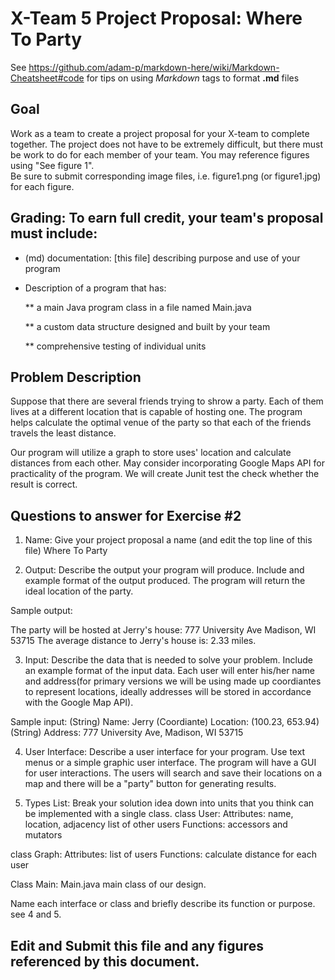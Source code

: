 # X-Team 5 Project Proposal: Where To Party

See https://github.com/adam-p/markdown-here/wiki/Markdown-Cheatsheet#code for tips on using *Markdown* tags to format __.md__ files

## Goal

Work as a team to create a project proposal for your X-team to complete together.
The project does not have to be extremely difficult,
but there must be work to do for each member of your team.
You may reference figures using "See figure 1".  
Be sure to submit corresponding image files, i.e. figure1.png (or figure1.jpg) for each figure.

## Grading: To earn full credit, your team's proposal must include:

* (md) documentation: [this file] describing purpose and use of your program

* Description of a program that has:

  ** a main Java program class in a file named Main.java
  
  ** a custom data structure designed and built by your team
  
  ** comprehensive testing of individual units

## Problem Description

Suppose that there are several friends trying to shrow a party. Each of them lives at a different location that is capable of hosting one. The program helps calculate the optimal venue of the party so that each of the friends travels the least distance.

Our program will utilize a graph to store uses' location and calculate distances from each other. May consider incorporating Google Maps API for practicality of the program. We will create Junit test the check whether the result is correct.

## Questions to answer for Exercise #2

1. Name: Give your project proposal a name (and edit the top line of this file)
Where To Party


2. Output: Describe the output your program will produce.  Include and example format of the output produced.
The program will return the ideal location of the party.

Sample output:

The party will be hosted at Jerry's house:
777 University Ave
Madison, WI 53715
The average distance to Jerry's house is: 2.33 miles.

3. Input: Describe the data that is needed to solve your problem. Include an example format of the input data.
Each user will enter his/her name and address(for primary versions we will be using made up coordiantes to represent locations, ideally addresses will be stored in accordance with the Google Map API). 

Sample input:
(String) Name: Jerry
(Coordiante) Location: (100.23, 653.94)
(String) Address: 777 University Ave, Madison, WI 53715

4. User Interface: Describe a user interface for your program.  Use text menus or a simple graphic user interface.
The program will have a GUI for user interactions. The users will search and save their locations on a map and there will be a "party" button for generating results.

5. Types List: Break your solution idea down into units that you think can be implemented with a single class.
class User: 
    Attributes: name, location, adjacency list of other users
    Functions: accessors and mutators

class Graph:
    Attributes: list of users
    Functions: calculate distance for each user
    
Class Main:
   Main.java
   main class of our design.

Name each interface or class and briefly describe its function or purpose.
see 4 and 5.

## Edit and Submit this file and any figures referenced by this document.

